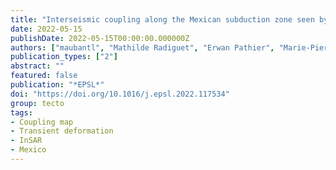 ```yaml
---
title: "Interseismic coupling along the Mexican subduction zone seen by InSAR and GNSS"
date: 2022-05-15
publishDate: 2022-05-15T00:00:00.000000Z
authors: ["maubantl", "Mathilde Radiguet", "Erwan Pathier", "Marie-Pierre Doin", "Nathalie Cotte", " Ekaterina Kazachkina", "Vladimir Kostoglodov"]
publication_types: ["2"]
abstract: ""
featured: false
publication: "*EPSL*"
doi: "https://doi.org/10.1016/j.epsl.2022.117534"
group: tecto
tags:
- Coupling map
- Transient deformation
- InSAR
- Mexico
---
```


